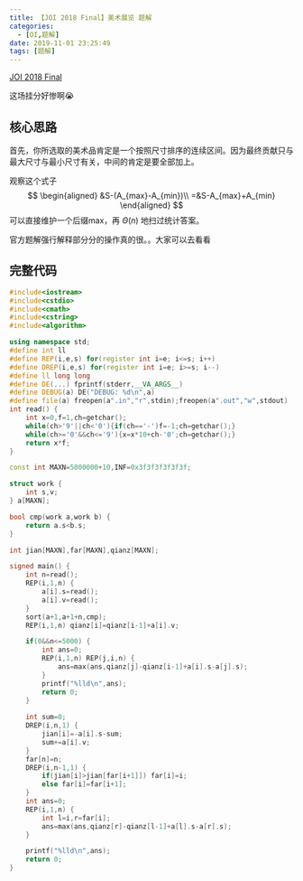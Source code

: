 ```yaml
---
title: 【JOI 2018 Final】美术展览 题解
categories:
  - [OI,题解]
date: 2019-11-01 23:25:49
tags: [题解]
---
```




[JOI 2018 Final](https://loj.ac/problem/2348)

<!--more-->

这场挂分好惨啊😭

## 核心思路

首先，你所选取的美术品肯定是一个按照尺寸排序的连续区间。因为最终贡献只与最大尺寸与最小尺寸有关，中间的肯定是要全部加上。

观察这个式子
$$
\begin{aligned}
&S-(A_{max}-A_{min})\\
=&S-A_{max}+A_{min}
\end{aligned}
$$
可以直接维护一个后缀max，再 $\Theta(n)$ 地扫过统计答案。

官方题解强行解释部分分的操作真的很。。大家可以去看看

## 完整代码

```cpp
#include<iostream>
#include<cstdio>
#include<cmath>
#include<cstring>
#include<algorithm>

using namespace std;
#define int ll
#define REP(i,e,s) for(register int i=e; i<=s; i++)
#define DREP(i,e,s) for(register int i=e; i>=s; i--)
#define ll long long
#define DE(...) fprintf(stderr,__VA_ARGS__)
#define DEBUG(a) DE("DEBUG: %d\n",a)
#define file(a) freopen(a".in","r",stdin);freopen(a".out","w",stdout)
int read() {
	int x=0,f=1,ch=getchar();
	while(ch>'9'||ch<'0'){if(ch=='-')f=-1;ch=getchar();}
	while(ch>='0'&&ch<='9'){x=x*10+ch-'0';ch=getchar();}
	return x*f;
}

const int MAXN=5000000+10,INF=0x3f3f3f3f3f3f;

struct work {
	int s,v;
} a[MAXN];

bool cmp(work a,work b) {
	return a.s<b.s;
}

int jian[MAXN],far[MAXN],qianz[MAXN];

signed main() {
	int n=read();
	REP(i,1,n) {
		a[i].s=read();
		a[i].v=read();
	}
	sort(a+1,a+1+n,cmp);
	REP(i,1,n) qianz[i]=qianz[i-1]+a[i].v;

	if(0&&n<=5000) {
		int ans=0;
		REP(i,1,n) REP(j,i,n) {
			ans=max(ans,qianz[j]-qianz[i-1]+a[i].s-a[j].s);
		}	
		printf("%lld\n",ans);
		return 0;
	}
	
	int sum=0;
	DREP(i,n,1) {
		jian[i]=-a[i].s-sum;
		sum+=a[i].v;
	}
	far[n]=n;	
	DREP(i,n-1,1) {
		if(jian[i]>jian[far[i+1]]) far[i]=i;
		else far[i]=far[i+1];
	}
	int ans=0;
	REP(i,1,n) {
		int l=i,r=far[i];
		ans=max(ans,qianz[r]-qianz[l-1]+a[l].s-a[r].s);
	}

	printf("%lld\n",ans);
	return 0;
}
```

